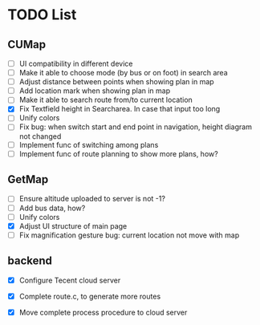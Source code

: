 # TODO List

## CUMap

- [ ] UI compatibility in different device
- [ ] Make it able to choose mode (by bus or on foot) in search area
- [ ] Adjust distance between points when showing plan in map
- [ ] Add location mark when showing plan in map
- [ ] Make it able to search route from/to current location
- [x] Fix Textfield height in Searcharea. In case that input too long
- [ ] Unify colors
- [ ] Fix bug: when switch start and end point in navigation, height diagram not changed
- [ ] Implement func of switching among plans
- [ ] Implement func of route planning to show more plans, how?

## GetMap

- [ ] Ensure altitude uploaded to server is not -1?
- [ ] Add bus data, how?
- [ ] Unify colors
- [x] Adjust UI structure of main page
- [ ] Fix magnification gesture bug: current location not move with map

## backend

- [x] Configure Tecent cloud server

- [x] Complete route.c, to generate more routes

- [x] Move complete process procedure to cloud server